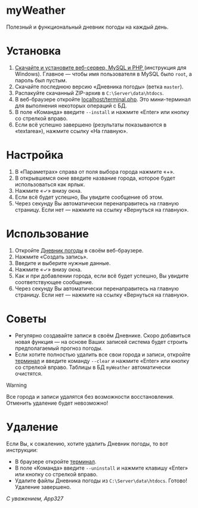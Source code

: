 # myWeather
Полезный и функциональный дневник погоды на каждый день.

# Установка
1. [Скачайте и установите веб-сервер, MySQL и PHP ](https://apache-windows.ru/%D0%BA%D0%B0%D0%BA-%D1%83%D1%81%D1%82%D0%B0%D0%BD%D0%BE%D0%B2%D0%B8%D1%82%D1%8C-%D0%B2%D0%B5%D0%B1-%D1%81%D0%B5%D1%80%D0%B2%D0%B5%D1%80-apache-c-php-mysql-%D0%B8-phpmyadmin-%D0%BD%D0%B0-windows/) (инструкция для Windows). Главное — чтобы имя пользователя в MySQL было `root`, а пароль был пустым.
2. Скачайте последнюю версию «Дневника погоды» (ветка `master`).
3. Распакуйте скачанный ZIP-архив в `C:\Server\data\htdocs`.
4. В веб-браузере откройте [localhost/terminal.php](http://localhost/terminal.php). Это мини-терминал для выполнения некоторых операций с БД.
5. В поле «Команда» введите `--install` и нажмите «Enter» или кнопку со стрелкой вправо.
6. Если всё успешно завершено (результаты показываются в «textarea»), нажмите ссылку «На главную».

# Настройка
1. В «Параметрах» справа от поля выбора города нажмите «+».
2. В открывшемся окне введите название города, которое будет использоваться как ярлык.
3. Нажмите «✓» внизу окна.
4. Если всё будет успешно, Вы увидите сообщение об этом.
5. Через секунду Вы автоматически перенаправитесь на главную страницу. Если нет — нажмите на ссылку «Вернуться на главную».

# Использование
1. Откройте [Дневник погоды](http://localhost/) в своём веб-браузере.
2. Нажмите «Создать запись».
3. Введите и выберите нужные данные.
4. Нажмите «✓» внизу окна.
5. Как и при добавлении города, если всё будет успешно, Вы увидите соответствующее сообщение.
6. Через секунду Вы автоматически перенаправитесь на главную страницу. Если нет — нажмите на ссылку «Вернуться на главную».

# Советы
* Регулярно создавайте записи в своём Дневнике. Скоро добавиться новая функция — на основе Ваших записей система будет строить предполагаемый прогноз погоды.
* Если хотите полностью удалить все свои города и записи, откройте [терминал](http://localhost/terminal.php) и введите команду `--clear` и нажмите «Enter» или кнопку со стрелкой вправо. Таблицы в БД `myWeather` автоматически очистятся.
> [!WARNING]
> Все города и записи удалятся без возможности восстановления. Отменить удаление будет невозможно!

# Удаление
Если Вы, к сожалению, хотите удалить Дневник погоды, то вот инструкции:
* В браузере откройте [терминал](http://localhost/terminal.php).
* В поле «Команда» введите `--uninstall` и нажмите клавишу «Enter» или кнопку со стрелкой вправо.
* Удалите файлы Дневника погоды из `C:\Server\data\htdocs`.
Готово! Удаление завершено.


_С уважением,
App327_
